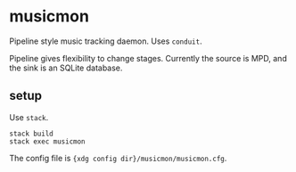 # musicmon

Pipeline style music tracking daemon. Uses `conduit`.

Pipeline gives flexibility to change stages. Currently the source is MPD, and the sink is an SQLite database.

## setup

Use `stack`.

```
stack build
stack exec musicmon
```

The config file is `{xdg config dir}/musicmon/musicmon.cfg`.
